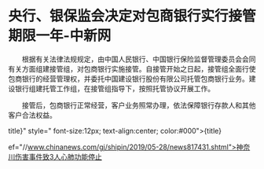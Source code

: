 # 央行、银保监会决定对包商银行实行接管 期限一年-中新网

　　根据有关法律法规规定，由中国人民银行、中国银行保险监督管理委员会会同有关方面组建接管组，对包商银行实施接管。自接管开始之日起，接管组全面行使包商银行的经营管理权，并委托中国建设银行股份有限公司托管包商银行业务。建设银行组建托管工作组，在接管组指导下，按照托管协议开展工作。

　　接管后，包商银行正常经营，客户业务照常办理，依法保障银行存款人和其他客户合法权益。

title}" style=" font-size:12px; text-align:center; color:#000">{title}

ef="//www.chinanews.com/gj/shipin/2019/05-28/news817431.shtml">神奈川伤害事件致3人心肺功能停止
